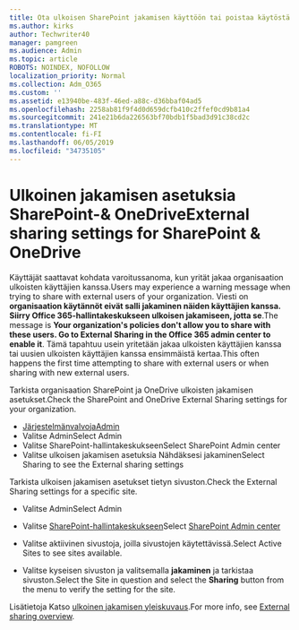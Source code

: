 ```yaml
---
title: Ota ulkoisen SharePoint jakamisen käyttöön tai poistaa käytöstä
ms.author: kirks
author: Techwriter40
manager: pamgreen
ms.audience: Admin
ms.topic: article
ROBOTS: NOINDEX, NOFOLLOW
localization_priority: Normal
ms.collection: Adm_O365
ms.custom: ''
ms.assetid: e13940be-483f-46ed-a88c-d36bbaf04ad5
ms.openlocfilehash: 2258ab81f9f4d0d659dcfb410c2ffef0cd9b81a4
ms.sourcegitcommit: 241e21b6da226563bf70bdb1f5bad3d91c38cd2c
ms.translationtype: MT
ms.contentlocale: fi-FI
ms.lasthandoff: 06/05/2019
ms.locfileid: "34735105"
---
```

# <a name="external-sharing-settings-for-sharepoint--onedrive"></a><span data-ttu-id="d9d81-102">Ulkoinen jakamisen asetuksia SharePoint-& OneDrive</span><span class="sxs-lookup"><span data-stu-id="d9d81-102">External sharing settings for SharePoint & OneDrive</span></span>

<span data-ttu-id="d9d81-103">Käyttäjät saattavat kohdata varoitussanoma, kun yrität jakaa organisaation ulkoisten käyttäjien kanssa.</span><span class="sxs-lookup"><span data-stu-id="d9d81-103">Users may experience a warning message when trying to share with external users of your organization.</span></span> <span data-ttu-id="d9d81-104">Viesti on **organisaation käytännöt eivät salli jakaminen näiden käyttäjien kanssa. Siirry Office 365-hallintakeskukseen ulkoisen jakamiseen, jotta se**.</span><span class="sxs-lookup"><span data-stu-id="d9d81-104">The message is **Your organization's policies don't allow you to share with these users. Go to External Sharing in the Office 365 admin center to enable it**.</span></span> <span data-ttu-id="d9d81-105">Tämä tapahtuu usein yritetään jakaa ulkoisten käyttäjien kanssa tai uusien ulkoisten käyttäjien kanssa ensimmäistä kertaa.</span><span class="sxs-lookup"><span data-stu-id="d9d81-105">This often happens the first time attempting to share with external users or when sharing with new external users.</span></span>

<span data-ttu-id="d9d81-106">Tarkista organisaation SharePoint ja OneDrive ulkoisten jakamisen asetukset.</span><span class="sxs-lookup"><span data-stu-id="d9d81-106">Check the SharePoint and OneDrive External Sharing settings for your organization.</span></span>

- [<span data-ttu-id="d9d81-107">Järjestelmänvalvoja</span><span class="sxs-lookup"><span data-stu-id="d9d81-107">Admin</span></span>](https://admin.microsoft.com/AdminPortal/Home#/homepage">https://admin.microsoft.com/)
- <span data-ttu-id="d9d81-108">Valitse Admin</span><span class="sxs-lookup"><span data-stu-id="d9d81-108">Select Admin</span></span>
- <span data-ttu-id="d9d81-109">Valitse SharePoint-hallintakeskukseen</span><span class="sxs-lookup"><span data-stu-id="d9d81-109">Select SharePoint Admin center</span></span>
- <span data-ttu-id="d9d81-110">Valitse ulkoisen jakamisen asetuksia Nähdäksesi jakaminen</span><span class="sxs-lookup"><span data-stu-id="d9d81-110">Select Sharing to see the External sharing settings</span></span>

<span data-ttu-id="d9d81-111">Tarkista ulkoisen jakamisen asetukset tietyn sivuston.</span><span class="sxs-lookup"><span data-stu-id="d9d81-111">Check the External Sharing settings for a specific site.</span></span>

- <span data-ttu-id="d9d81-112">Valitse Admin</span><span class="sxs-lookup"><span data-stu-id="d9d81-112">Select Admin</span></span>

- <span data-ttu-id="d9d81-113">Valitse [SharePoint-hallintakeskukseen](https://admin.microsoft.com/AdminPortal/Home#/homepage">https://admin.microsoft.com/)</span><span class="sxs-lookup"><span data-stu-id="d9d81-113">Select [SharePoint Admin center](https://admin.microsoft.com/AdminPortal/Home#/homepage">https://admin.microsoft.com/)</span></span>

- <span data-ttu-id="d9d81-114">Valitse aktiivinen sivustoja, joilla sivustojen käytettävissä.</span><span class="sxs-lookup"><span data-stu-id="d9d81-114">Select Active Sites to see sites available.</span></span>
- <span data-ttu-id="d9d81-115">Valitse kyseisen sivuston ja valitsemalla **jakaminen** ja tarkistaa sivuston.</span><span class="sxs-lookup"><span data-stu-id="d9d81-115">Select the Site in question and select the **Sharing** button from the menu to verify the setting for the site.</span></span>

<span data-ttu-id="d9d81-116">Lisätietoja Katso [ulkoinen jakamisen yleiskuvaus](https://docs.microsoft.com/en-us/sharepoint/external-sharing-overview).</span><span class="sxs-lookup"><span data-stu-id="d9d81-116">For more info, see [External sharing overview](https://docs.microsoft.com/en-us/sharepoint/external-sharing-overview).</span></span>
